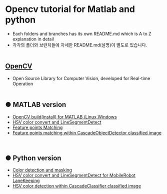 # Opencv tutorial for Matlab and python
+ Each folders and branches has its own README.md which is A to Z explanation in detail
+ 각각의 폴더와 브런치들에 자세한 README.md(설명)이 별도로 있습니다.
</br></br>

## [OpenCV](https://opencv.org/)
+ Open Source Library for Computer Vision, developed for Real-time Operation
<br><br>
## ● MATLAB version
+ [OpenCV build(install) for MATLAB /Linux,Windows](https://github.com/engcang/Opencv_tutorial_Matlab_and_python/tree/master/OpenCV_build_MATLAB)
+ [HSV color convert and LineSegmentDetect]()
+ [Feature points Matching]()
+ [Feature points matching within CascadeObjectDetector classified image]()
<br>

## ● Python version
+ [Color detection and masking]()
+ [HSV color convert and LineSegmentDetect for MobileRobot LaneKeeping]()
+ [HSV color detection within CascadeClassifier classified image]()
